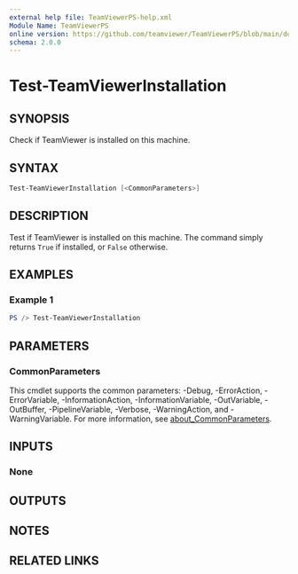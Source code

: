 ```yaml
---
external help file: TeamViewerPS-help.xml
Module Name: TeamViewerPS
online version: https://github.com/teamviewer/TeamViewerPS/blob/main/docs/Cmdlets_help/Test-TeamViewerInstallation.md
schema: 2.0.0
---
```


# Test-TeamViewerInstallation

## SYNOPSIS

Check if TeamViewer is installed on this machine.

## SYNTAX

```powershell
Test-TeamViewerInstallation [<CommonParameters>]
```

## DESCRIPTION

Test if TeamViewer is installed on this machine.
The command simply returns `True` if installed, or `False` otherwise.

## EXAMPLES

### Example 1

```powershell
PS /> Test-TeamViewerInstallation
```

## PARAMETERS

### CommonParameters

This cmdlet supports the common parameters: -Debug, -ErrorAction, -ErrorVariable, -InformationAction, -InformationVariable, -OutVariable, -OutBuffer, -PipelineVariable, -Verbose, -WarningAction, and -WarningVariable. For more information, see [about_CommonParameters](http://go.microsoft.com/fwlink/?LinkID=113216).

## INPUTS

### None

## OUTPUTS

## NOTES

## RELATED LINKS
